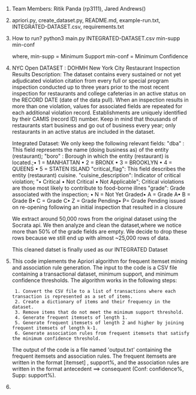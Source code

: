 1. Team Members: Ritik Panda (rp3111), Jared Andrews()
2. apriori.py, create_dataset.py, README.md, example-run.txt, INTEGRATED-DATASET.csv, requirements.txt
3. How to run? 
    python3 main.py INTEGRATED-DATASET.csv min-supp min-conf 

    where,
        min-supp = Minimum Support
        min-conf = Minimum Confidence
4.
    NYC Open DATASET : DOHMH New York City Restaurant Inspection Results
    Description: The dataset contains every sustained or not yet adjudicated violation citation from every full or special program inspection conducted up to three years prior to the most recent inspection for restaurants and college cafeterias in an active status on the RECORD DATE (date of the data pull). When an inspection results in more than one violation, values for associated fields are repeated for each additional violation record. Establishments are uniquely identified by their CAMIS (record ID) number. Keep in mind that thousands of restaurants start business and go out of business every year; only restaurants in an active status are included in the dataset. 

    Integrated Dataset: We only keep the following relevant fields:
    "dba" : This field represents the name (doing business as) of the entity (restaurant);
    "boro" : Borough in which the entity (restaurant) is located.;• 1 = MANHATTAN • 2 = BRONX • 3 = BROOKLYN • 4 = QUEENS • 5 = STATEN ISLAND 
    "critical_flag": This field describes the entity (restaurant) cuisine. 
    "cuisine_description": Indicator of critical violation; "• Critical • Not Critical • Not Applicable"; Critical violations are those most likely to contribute to food-borne illnes
    "grade": Grade associated with the inspection; • N = Not Yet Graded• A = Grade A• B = Grade B• C = Grade C• Z = Grade Pending• P= Grade   Pending issued on re-opening following an initial inspection that resulted in a closure

    We extract around 50,000 rows from the original dataset using the Socrata api.
    We then analyze and clean the dataset,where we notice more than 50% of the grade fields are empty. We decide to drop these rows because we still end up with almost ~25,000 rows of data. 

    This cleaned datset is finally used as our INTEGRATED Dataset

5.
    This code implements the Apriori algorithm for frequent itemset mining and association rule generation. The input to the code is a CSV file containing a transactional dataset, minimum support, and minimum confidence thresholds. The algorithm works in the following steps:

        1. Convert the CSV file to a list of transactions where each transaction is represented as a set of items.
        2. Create a dictionary of items and their frequency in the dataset.
        3. Remove items that do not meet the minimum support threshold.
        4. Generate frequent itemsets of length 1.
        5. Generate frequent itemsets of length 2 and higher by joining frequent itemsets of length k-1.
        6. Generate association rules from frequent itemsets that satisfy the minimum confidence threshold.

    The output of the code is a file named 'output.txt' containing the frequent itemsets and association rules. The frequent itemsets are written in the format [itemset] , support%, and the association rules are written in the format antecedent ==> consequent (Conf: confidence%, Supp: support%).

6.
